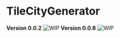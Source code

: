 # TileCityGenerator

**Version 0.0.2**
![WIP](https://image.prntscr.com/image/LjfXBncqSXCMrErgwpPTBg.png)
**Version 0.0.8**
![WIP](https://image.prntscr.com/image/xWklc_2ESoylcoNk1kB39g.jpg)
